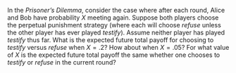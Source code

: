 

In the <i>Prisoner’s Dilemma</i>, consider the case where after
each round, Alice and Bob have probability $X$ meeting again. Suppose
both players choose the perpetual punishment strategy (where each will
choose ${refuse}$ unless the other player has ever played
${testify}$). Assume neither player has played ${testify}$ thus far.
What is the expected future total payoff for choosing to ${testify}$
versus ${refuse}$ when $X = .2$? How about when $X = .05$? For what
value of $X$ is the expected future total payoff the same whether one
chooses to ${testify}$ or ${refuse}$ in the current round?
